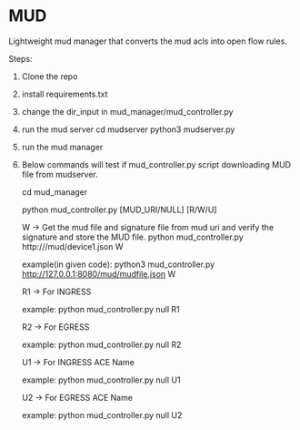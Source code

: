 # MUD

Lightweight mud manager that converts the mud acls into open flow rules.

Steps:

1. Clone the repo

2. install requirements.txt

3. change the dir_input in mud_manager/mud_controller.py

4. run the mud server
    cd mudserver
    python3 mudserver.py

5. run the mud manager
6. 
   Below commands will test if mud_controller.py script downloading MUD file from mudserver.

   cd mud_manager
   
   python mud_controller.py [MUD_URI/NULL] [R/W/U]
   
   W -> Get the mud file and signature file from mud uri and verify the signature and store the MUD file.
   python mud_controller.py http://<muduri>/mud/device1.json W
   
   example(in given code): python3 mud_controller.py http://127.0.0.1:8080/mud/mudfile.json W
   

   R1 -> For INGRESS

   example: python mud_controller.py null R1

   R2 -> For EGRESS

   example: python mud_controller.py null R2

   U1 -> For INGRESS ACE Name

   example: python mud_controller.py null U1

   U2 -> For EGRESS ACE Name 

   example: python mud_controller.py null U2

  
